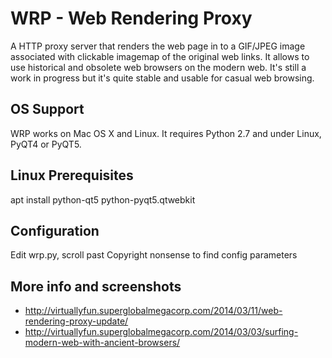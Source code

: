 # WRP - Web Rendering Proxy
A HTTP proxy server that renders the web page in to a GIF/JPEG image associated with clickable imagemap of the original web links. It allows to use historical and obsolete web browsers on the modern web. It's still a work in progress but it's quite stable and usable for casual web browsing.

## OS Support
WRP works on Mac OS X and Linux. It requires Python 2.7 and under Linux, PyQT4 or PyQT5.

## Linux Prerequisites
apt install python-qt5 python-pyqt5.qtwebkit

## Configuration
Edit wrp.py, scroll past Copyright nonsense to find config parameters

## More info and screenshots
* http://virtuallyfun.superglobalmegacorp.com/2014/03/11/web-rendering-proxy-update/
* http://virtuallyfun.superglobalmegacorp.com/2014/03/03/surfing-modern-web-with-ancient-browsers/
